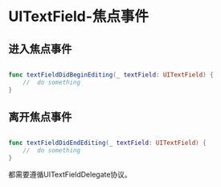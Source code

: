 # UITextField-焦点事件

## 进入焦点事件

``` swift

func textFieldDidBeginEditing(_ textField: UITextField) {
	//	do something
}

```

## 离开焦点事件

``` swift

func textFieldDidEndEditing(_ textField: UITextField) {
	//	do something
}

```

都需要遵循UITextFieldDelegate协议。